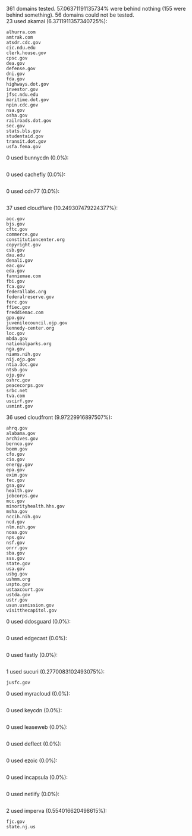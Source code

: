 361 domains tested. 57.06371191135734% were behind nothing (155 were behind something). 56 domains could not be tested.<br>
23 used akamai (6.3711911357340725%):
```
alhurra.com
amtrak.com
atsdr.cdc.gov
cic.ndu.edu
clerk.house.gov
cpsc.gov
dea.gov
defense.gov
dni.gov
fda.gov
highways.dot.gov
investor.gov
jfsc.ndu.edu
maritime.dot.gov
npin.cdc.gov
nsa.gov
osha.gov
railroads.dot.gov
sec.gov
stats.bls.gov
studentaid.gov
transit.dot.gov
usfa.fema.gov
```

0 used bunnycdn (0.0%):
```

```

0 used cachefly (0.0%):
```

```

0 used cdn77 (0.0%):
```

```

37 used cloudflare (10.249307479224377%):
```
aoc.gov
bjs.gov
cftc.gov
commerce.gov
constitutioncenter.org
copyright.gov
csb.gov
dau.edu
denali.gov
eac.gov
eda.gov
fanniemae.com
fbi.gov
fca.gov
federallabs.org
federalreserve.gov
ferc.gov
ffiec.gov
freddiemac.com
gpo.gov
juvenilecouncil.ojp.gov
kennedy-center.org
loc.gov
mbda.gov
nationalparks.org
nga.gov
niams.nih.gov
nij.ojp.gov
ntia.doc.gov
ntsb.gov
ojp.gov
oshrc.gov
peacecorps.gov
srbc.net
tva.com
uscirf.gov
usmint.gov
```

36 used cloudfront (9.97229916897507%):
```
ahrq.gov
alabama.gov
archives.gov
bernco.gov
boem.gov
cfo.gov
cio.gov
energy.gov
epa.gov
exim.gov
fec.gov
gsa.gov
health.gov
jobcorps.gov
mcc.gov
minorityhealth.hhs.gov
msha.gov
nccih.nih.gov
ncd.gov
nlm.nih.gov
noaa.gov
nps.gov
nsf.gov
onrr.gov
sba.gov
sss.gov
state.gov
usa.gov
usbg.gov
ushmm.org
uspto.gov
ustaxcourt.gov
ustda.gov
ustr.gov
usun.usmission.gov
visitthecapitol.gov
```

0 used ddosguard (0.0%):
```

```

0 used edgecast (0.0%):
```

```

0 used fastly (0.0%):
```

```

1 used sucuri (0.2770083102493075%):
```
jusfc.gov
```

0 used myracloud (0.0%):
```

```

0 used keycdn (0.0%):
```

```

0 used leaseweb (0.0%):
```

```

0 used deflect (0.0%):
```

```

0 used ezoic (0.0%):
```

```

0 used incapsula (0.0%):
```

```

0 used netlify (0.0%):
```

```

2 used imperva (0.554016620498615%):
```
fjc.gov
state.nj.us
```
